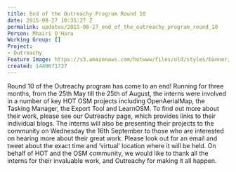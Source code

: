 ```yaml
---
title: End of the Outreachy Program Round 10
date: 2015-08-27 10:35:27 Z
permalink: updates/2015-08-27_end_of_the_outreachy_program_round_10
Person: Mhairi O'Hara
Working Group: []
Project:
- Outreachy
Feature Image: https://s3.amazonaws.com/hotwww/files/old/styles/banner/public/save.png
created: 1440671727
---
```


<p><span class="s1">Round 10 of the Outreachy program has come to an end! Running for three months, from the 25th May till the 25th of August, the interns were involved in a number of key HOT OSM projects including OpenAerialMap, the Tasking Manager, the Export Tool and LearnOSM. To find out more about their work, please see our Outreachy page, which provides links to their individual blogs. The interns will also be presenting their projects to the community on Wednesday the 16th September to those who are interested on hearing more about their great work. Please look out for an email and tweet about the exact time and ‘virtual’ location where it will be held. On behalf of HOT and the OSM community, we would like to thank all the interns for their invaluable work, and Outreachy for making it all happen.</span></p>

